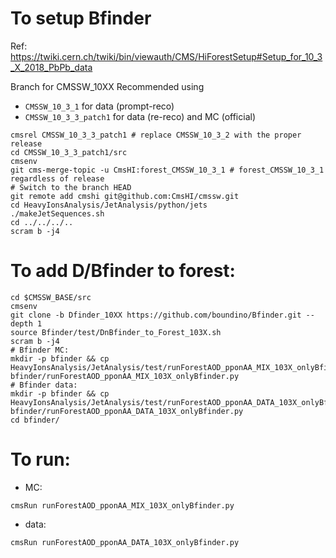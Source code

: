 To setup Bfinder
=====

Ref: https://twiki.cern.ch/twiki/bin/viewauth/CMS/HiForestSetup#Setup_for_10_3_X_2018_PbPb_data

Branch for CMSSW_10XX Recommended using 
* `CMSSW_10_3_1` for data (prompt-reco)
* `CMSSW_10_3_3_patch1` for data (re-reco) and MC (official)

```
cmsrel CMSSW_10_3_3_patch1 # replace CMSSW_10_3_2 with the proper release
cd CMSSW_10_3_3_patch1/src
cmsenv
git cms-merge-topic -u CmsHI:forest_CMSSW_10_3_1 # forest_CMSSW_10_3_1 regardless of release
# Switch to the branch HEAD
git remote add cmshi git@github.com:CmsHI/cmssw.git
cd HeavyIonsAnalysis/JetAnalysis/python/jets
./makeJetSequences.sh
cd ../../../..
scram b -j4
```

To add D/Bfinder to forest:
=====

```
cd $CMSSW_BASE/src
cmsenv
git clone -b Dfinder_10XX https://github.com/boundino/Bfinder.git --depth 1
source Bfinder/test/DnBfinder_to_Forest_103X.sh
scram b -j4
# Bfinder MC:
mkdir -p bfinder && cp HeavyIonsAnalysis/JetAnalysis/test/runForestAOD_pponAA_MIX_103X_onlyBfinder.py bfinder/runForestAOD_pponAA_MIX_103X_onlyBfinder.py
# Bfinder data:
mkdir -p bfinder && cp HeavyIonsAnalysis/JetAnalysis/test/runForestAOD_pponAA_DATA_103X_onlyBfinder.py bfinder/runForestAOD_pponAA_DATA_103X_onlyBfinder.py
cd bfinder/
```

To run:
=====

* MC:
```
cmsRun runForestAOD_pponAA_MIX_103X_onlyBfinder.py
```
* data:
```
cmsRun runForestAOD_pponAA_DATA_103X_onlyBfinder.py
```
